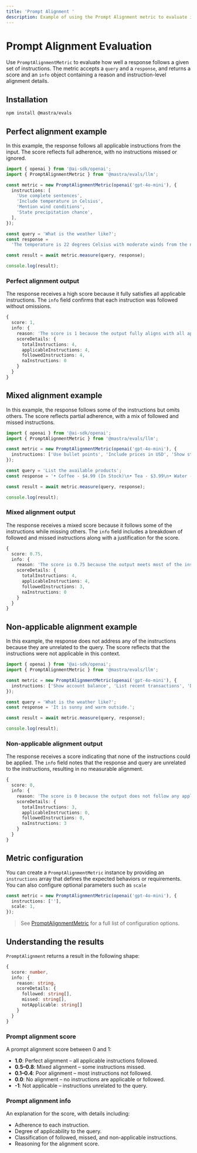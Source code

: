 ```yaml
---
title: 'Prompt Alignment '
description: Example of using the Prompt Alignment metric to evaluate instruction adherence in responses.
---
```


# Prompt Alignment Evaluation

<ScorerCallout />

Use `PromptAlignmentMetric` to evaluate how well a response follows a given set of instructions. The metric accepts a `query` and a `response`, and returns a score and an `info` object containing a reason and instruction-level alignment details.

## Installation

```bash copy
npm install @mastra/evals
```

## Perfect alignment example

In this example, the response follows all applicable instructions from the input. The score reflects full adherence, with no instructions missed or ignored.

```typescript filename="src/example-high-perfect-alignment.ts" showLineNumbers copy
import { openai } from '@ai-sdk/openai';
import { PromptAlignmentMetric } from '@mastra/evals/llm';

const metric = new PromptAlignmentMetric(openai('gpt-4o-mini'), {
  instructions: [
    'Use complete sentences',
    'Include temperature in Celsius',
    'Mention wind conditions',
    'State precipitation chance',
  ],
});

const query = 'What is the weather like?';
const response =
  'The temperature is 22 degrees Celsius with moderate winds from the northwest. There is a 30% chance of rain.';

const result = await metric.measure(query, response);

console.log(result);
```

### Perfect alignment output

The response receives a high score because it fully satisfies all applicable instructions. The `info` field confirms that each instruction was followed without omissions.

```typescript
{
  score: 1,
  info: {
    reason: 'The score is 1 because the output fully aligns with all applicable instructions, providing a comprehensive weather report that includes temperature, wind conditions, and chance of precipitation, all presented in complete sentences.',
    scoreDetails: {
      totalInstructions: 4,
      applicableInstructions: 4,
      followedInstructions: 4,
      naInstructions: 0
    }
  }
}
```

## Mixed alignment example

In this example, the response follows some of the instructions but omits others. The score reflects partial adherence, with a mix of followed and missed instructions.

```typescript filename="src/example-high-mixed-alignment.ts" showLineNumbers copy
import { openai } from '@ai-sdk/openai';
import { PromptAlignmentMetric } from '@mastra/evals/llm';

const metric = new PromptAlignmentMetric(openai('gpt-4o-mini'), {
  instructions: ['Use bullet points', 'Include prices in USD', 'Show stock status', 'Add product descriptions'],
});

const query = 'List the available products';
const response = '• Coffee - $4.99 (In Stock)\n• Tea - $3.99\n• Water - $1.99 (Out of Stock)';

const result = await metric.measure(query, response);

console.log(result);
```

### Mixed alignment output

The response receives a mixed score because it follows some of the instructions while missing others. The `info` field includes a breakdown of followed and missed instructions along with a justification for the score.

```typescript
{
  score: 0.75,
  info: {
    reason: 'The score is 0.75 because the output meets most of the instructions by using bullet points, including prices in USD, and showing stock status. However, it does not fully align with the instruction to provide product descriptions, which affects the overall score.',
    scoreDetails: {
      totalInstructions: 4,
      applicableInstructions: 4,
      followedInstructions: 3,
      naInstructions: 0
    }
  }
}
```

## Non-applicable alignment example

In this example, the response does not address any of the instructions because they are unrelated to the query. The score reflects that the instructions were not applicable in this context.

```typescript filename="src/example-non-applicable-alignment.ts" showLineNumbers copy
import { openai } from '@ai-sdk/openai';
import { PromptAlignmentMetric } from '@mastra/evals/llm';

const metric = new PromptAlignmentMetric(openai('gpt-4o-mini'), {
  instructions: ['Show account balance', 'List recent transactions', 'Display payment history'],
});

const query = 'What is the weather like?';
const response = 'It is sunny and warm outside.';

const result = await metric.measure(query, response);

console.log(result);
```

### Non-applicable alignment output

The response receives a score indicating that none of the instructions could be applied. The `info` field notes that the response and query are unrelated to the instructions, resulting in no measurable alignment.

```typescript
{
  score: 0,
  info: {
    reason: 'The score is 0 because the output does not follow any applicable instructions related to the context of a weather query, as the instructions provided are irrelevant to the input.',
    scoreDetails: {
      totalInstructions: 3,
      applicableInstructions: 0,
      followedInstructions: 0,
      naInstructions: 3
    }
  }
}
```

## Metric configuration

You can create a `PromptAlignmentMetric` instance by providing an `instructions` array that defines the expected behaviors or requirements. You can also configure optional parameters such as `scale`

```typescript showLineNumbers copy
const metric = new PromptAlignmentMetric(openai('gpt-4o-mini'), {
  instructions: [''],
  scale: 1,
});
```

> See [PromptAlignmentMetric](/reference/evals/prompt-alignment) for a full list of configuration options.

## Understanding the results

`PromptAlignment` returns a result in the following shape:

```typescript
{
  score: number,
  info: {
    reason: string,
    scoreDetails: {
      followed: string[],
      missed: string[],
      notApplicable: string[]
    }
  }
}
```

### Prompt alignment score

A prompt alignment score between 0 and 1:

- **1.0**: Perfect alignment – all applicable instructions followed.
- **0.5–0.8**: Mixed alignment – some instructions missed.
- **0.1–0.4**: Poor alignment – most instructions not followed.
- **0.0**: No alignment – no instructions are applicable or followed.
- **-1**: Not applicable – instructions unrelated to the query.

### Prompt alignment info

An explanation for the score, with details including:

- Adherence to each instruction.
- Degree of applicability to the query.
- Classification of followed, missed, and non-applicable instructions.
- Reasoning for the alignment score.

<GithubLink
  outdated={true}
  marginTop='mt-16'
  link="https://github.com/mastra-ai/mastra/blob/main/examples/basics/evals/prompt-alignment"
/>
